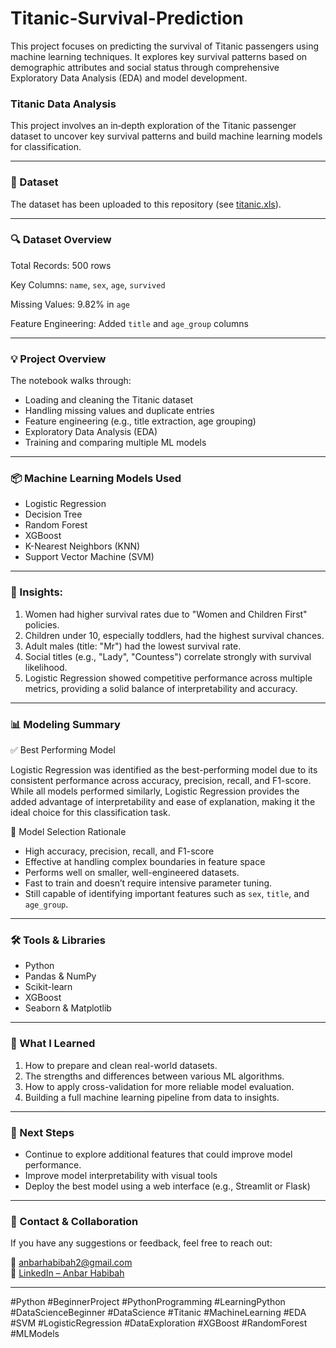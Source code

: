 # Titanic-Survival-Prediction
This project focuses on predicting the survival of Titanic passengers using machine learning techniques. It explores key survival patterns based on demographic attributes and social status through comprehensive Exploratory Data Analysis (EDA) and model development.

### **Titanic Data Analysis**
This project involves an in‑depth exploration of the Titanic passenger dataset to uncover key survival patterns and build machine learning models for classification. 

---

### **📂 Dataset**
The dataset has been uploaded to this repository (see [titanic.xls](titanic.xlsx)).

---

### **🔍 Dataset Overview**
Total Records: 500 rows

Key Columns: `name`, `sex`, `age`, `survived`

Missing Values: 9.82% in `age`

Feature Engineering: Added `title` and `age_group` columns

---

### **💡 Project Overview**
The notebook walks through:
 - Loading and cleaning the Titanic dataset
 - Handling missing values and duplicate entries
 - Feature engineering (e.g., title extraction, age grouping)
 - Exploratory Data Analysis (EDA)
 - Training and comparing multiple ML models

---
### **📦 Machine Learning Models Used**
- Logistic Regression
- Decision Tree
- Random Forest
- XGBoost
- K-Nearest Neighbors (KNN)
- Support Vector Machine (SVM)

---

### **🔎 Insights:**
1. Women had higher survival rates due to "Women and Children First" policies.
2. Children under 10, especially toddlers, had the highest survival chances.
3. Adult males (title: "Mr") had the lowest survival rate.
4. Social titles (e.g., "Lady", "Countess") correlate strongly with survival likelihood.
5. Logistic Regression showed competitive performance across multiple metrics, providing a solid balance of interpretability and accuracy.

---

### **📊 Modeling Summary**
✅ Best Performing Model

Logistic Regression was identified as the best-performing model due to its consistent performance across accuracy, precision, recall, and F1-score. While all models performed similarly, Logistic Regression provides the added advantage of interpretability and ease of explanation, making it the ideal choice for this classification task.

🧠 Model Selection Rationale
- High accuracy, precision, recall, and F1-score
- Effective at handling complex boundaries in feature space
- Performs well on smaller, well-engineered datasets.
- Fast to train and doesn’t require intensive parameter tuning.
- Still capable of identifying important features such as `sex`, `title`, and `age_group`.
  
---

### **🛠️ Tools & Libraries**
- Python
- Pandas & NumPy
- Scikit-learn
- XGBoost
- Seaborn & Matplotlib

---

### **📌 What I Learned**
1. How to prepare and clean real-world datasets.
2. The strengths and differences between various ML algorithms.
3. How to apply cross-validation for more reliable model evaluation.
4. Building a full machine learning pipeline from data to insights.
   
---

### **🚀 Next Steps**
- Continue to explore additional features that could improve model performance.
- Improve model interpretability with visual tools
- Deploy the best model using a web interface (e.g., Streamlit or Flask)

---

### **📧 Contact & Collaboration**
If you have any suggestions or feedback, feel free to reach out:

📧 anbarhabibah2@gmail.com  
🔗 [LinkedIn – Anbar Habibah](https://www.linkedin.com/in/anbarhabibah)

---

#Python #BeginnerProject #PythonProgramming #LearningPython #DataScienceBeginner #DataScience #Titanic #MachineLearning #EDA #SVM #LogisticRegression #DataExploration #XGBoost #RandomForest #MLModels
